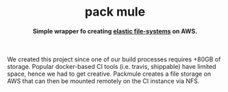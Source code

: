<h1 align="center">
  pack mule
  <br>
</h1>

<h4 align="center">Simple wrapper fo creating <a href="https://aws.amazon.com/efs/">elastic file-systems</a> on AWS.</h4>

<br>

We created this project since one of our build processes requires +80GB of storage. Popular docker-based CI tools (i.e. travis, shippable) have limited space, hence we had to get creative. Packmule creates a file storage on AWS that can then be mounted remotely on the CI instance via NFS. 
